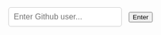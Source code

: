 <html>
<head>
<style>
        #profilepic {
            width: 40%;
            padding-top: 40px;
        }
        .fetchResults {
            display: flex;
            flex-direction: column;
            align-items: center;
        }
        #bio {
            font-style: italic;
            text-align: center;
            margin-top: 10px;
        }
        #additionalInfo {
            margin-top: 20px;
            text-align: center;
        }
        .overlay {
            display: none;
            position: fixed;
            top: 0;
            left: 0;
            width: 100%;
            height: 100%;
            background-color: rgba(0, 0, 0, 0.7);
            justify-content: center;
            align-items: center;
            z-index: 1000;
        }
        .popup {
            background-color: grey;
            padding: 20px;
            border-radius: 10px;
            box-shadow: 0px 0px 10px rgba(0, 0, 0, 0.2);
            max-width: 80%;
            text-align: center;
        }
        #userInput {
            padding: 10px;
            border: 1px solid #ccc;
            border-radius: 5px;
            margin-right: 10px;
            font-size: 16px;
        }
        #fetchButton {
            padding: 10px 20px;
            background-color: #007bff;
            color: white;
            border: none;
            border-radius: 5px;
            cursor: pointer;
            font-size: 16px;
        }
        .namebox {
            align-items: center;
            border: darkgray 2px solid;
        }
        .usernamebox {
            align-items: center;
            border: darkgray 2px solid;
        }

</style>
</head>

<body>
    <input type="text" id="userInput" placeholder="Enter Github user...">
    <button onclick="fetchUser()">Enter</button>
    <div class="overlay" id="popupOverlay">
        <div class="popup">
            <div class="fetchResults">
                <div id="profilepic"></div>
                <h1 id="username"></h1>
                <h2 id="bio"></h2>
                <div id="profilelink"></div>
                <p id="additionalInfo"></p>
                <div class="namebox">
                    <p>Name:</p>
                    <input type="name" id="nameplaceholder" placeholder="">
                </div>
                <input type="checkbox" name="server_needed" id="server_needed">
                <div class="usernamebox">
                    <p>Github Username:</p>
                    <input type="username" id="usernameplaceholder" placeholder="">
                </div>
            </div>
            <button onclick="()">Add User</button>
            <button onclick="closePopup()">Close</button>
        </div>
    </div>

<script>
        function openPopup() {
            document.getElementById("popupOverlay").style.display = "flex";
        }
        function closePopup() {
            document.getElementById("popupOverlay").style.display = "none";
        }
        function fetchUser() {
            let userInput = document.getElementById("userInput").value;
            let resultUsername = document.getElementById("username");
            let resultBio = document.getElementById("bio");
            let profilePicDiv = document.getElementById("profilepic");
            let profileLinkDiv = document.getElementById("profilelink");
            let additionalInfoDiv = document.getElementById("additionalInfo");
            let request = new XMLHttpRequest();

            const url = `https://api.github.com/users/${userInput}`;
            require('dotenv').config(); // Load environment variables from .env file
            const token = process.env.GITHUB_TOKEN;

            request.open('GET', url);
            request.setRequestHeader('Authorization', `Bearer ${token}`);
            request.send();

            request.onreadystatechange = function() {
                if (request.readyState === 4 && request.status === 200) {
                    let response = JSON.parse(request.responseText);

                    let img = document.createElement("img");
                    img.src = response.avatar_url;
                    img.alt = "Profile Picture";

                    resultUsername.textContent = response.login;
                    if (response.bio === null) {
                        resultBio.textContent = "No bio available";
                    } else {
                        resultBio.textContent = `"${response.bio}"`;
                    }

                    let profileLink = document.createElement("a");
                    profileLink.href = response.html_url;
                    profileLink.textContent = "Visit Profile";

                    let location = response.location === null ? "No location available" : `"${response.location}"`;

                    let additionalInfo = `
                        Repositories: ${response.public_repos} | Followers: ${response.followers} | Following: ${response.following} <br>
                        Location: ${location} | Created: ${response.created_at} | Last Updated: ${response.updated_at}
                    `;

                    profilePicDiv.innerHTML = '';
                    profileLinkDiv.innerHTML = '';

                    profilePicDiv.appendChild(img);
                    profileLinkDiv.appendChild(profileLink);
                    additionalInfoDiv.innerHTML = additionalInfo;

                    let usernameVar = document.getElementById("usernameplaceholder");
                    usernameVar.placeholder = response.login;


                }
            };

            openPopup();
        }
</script>
</body>
</html>